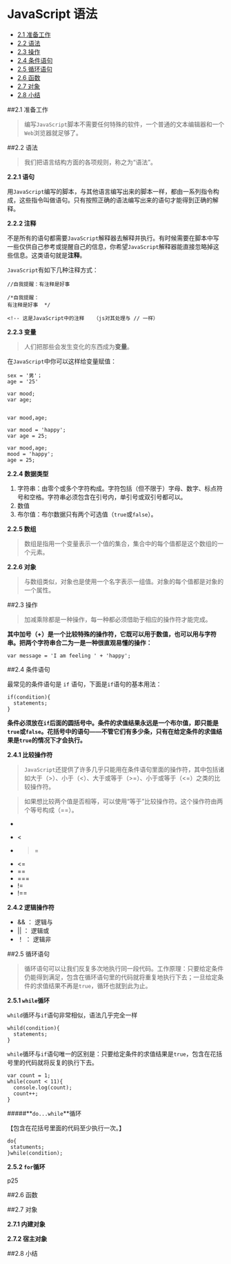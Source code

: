 # JavaScript 语法

- <a href="#no1">2.1 准备工作</a>
- <a href="#no2">2.2 语法</a>
- <a href="#no3">2.3 操作</a>
- <a href="#no4">2.4 条件语句</a>
- <a href="#no5">2.5 循环语句</a>
- <a href="#no6">2.6 函数</a>
- <a href="#no7">2.7 对象</a>
- <a href="#no8">2.8 小结</a>

##<a name="no1">2.1 准备工作</a>

> 编写`JavaScript`脚本不需要任何特殊的软件，一个普通的文本编辑器和一个`Web`浏览器就足够了。

##<a name="no2">2.2 语法</a>

> 我们把语言结构方面的各项规则，称之为“语法”。

**2.2.1 语句**

用`JavaScript`编写的脚本，与其他语言编写出来的脚本一样，都由一系列指令构成，这些指令叫做语句。只有按照正确的语法编写出来的语句才能得到正确的解释。

**2.2.2 注释**

不是所有的语句都需要`JavaScript`解释器去解释并执行。有时候需要在脚本中写一些仅供自己参考或提醒自己的信息，你希望`JavaScript`解释器能直接忽略掉这些信息。这类语句就是**注释**。

`JavaScript`有如下几种注释方式：

	//自我提醒：有注释是好事

	/*自我提醒：
	有注释是好事	*/

	<!-- 这是JavaScript中的注释   （js对其处理与 // 一样）

**2.2.3 变量**

> 人们把那些会发生变化的东西成为**变量**。

在`JavaScript`中你可以这样给变量赋值：
	
	sex = '男'；
	age = '25'

	var mood;
	var age;
	
	
	var mood,age;
	
	var mood = 'happy';
	var age = 25;
	
	var mood,age;
	mood = 'happy';
	age = 25;

**2.2.4 数据类型**

1. 字符串：由零个或多个字符构成。字符包括（但不限于）字母、数字、标点符号和空格。字符串必须包含在引号内，单引号或双引号都可以。
2. 数值
3. 布尔值：布尔数据只有两个可选值（`true`或`false`）。

**2.2.5 数组**

> 数组是指用一个变量表示一个值的集合，集合中的每个值都是这个数组的一个元素。

**2.2.6 对象**

> 与数组类似，对象也是使用一个名字表示一组值。对象的每个值都是对象的一个属性。

##<a name="no3">2.3 操作</a>

> 加减乘除都是一种操作，每一种都必须借助于相应的操作符才能完成。

**其中加号（+）是一个比较特殊的操作符，它既可以用于数值，也可以用与字符串。把两个字符串合二为一是一种很直观易懂的操作：**

	var message = 'I am feeling ' + 'happy';

##<a name="no4">2.4 条件语句</a>

最常见的条件语句是 `if` 语句，下面是`if`语句的基本用法：

	if(condition){
	  statements;
	}

**条件必须放在`if`后面的圆括号中。条件的求值结果永远是一个布尔值，即只能是`true`或`false`。花括号中的语句——不管它们有多少条，只有在给定条件的求值结果是`true`的情况下才会执行。**

**2.4.1 比较操作符**

> `JavaScript`还提供了许多几乎只能用在条件语句里面的操作符，其中包括诸如大于（>）、小于（<）、大于或等于（>=）、小于或等于（<=）之类的比较操作符。

>如果想比较两个值是否相等，可以使用“等于”比较操作符。这个操作符由两个等号构成（==）。
 
- >
- <
- >=
- <=
- ==
- ===
- !=
- !==

**2.4.2 逻辑操作符**

- && ： 逻辑与
- || ： 逻辑或
- ！ ： 逻辑非

##<a name="no5">2.5 循环语句</a>

> 循环语句可以让我们反复多次地执行同一段代码。工作原理：只要给定条件仍能得到满足，包含在循环语句里的代码就将重复地执行下去；一旦给定条件的求值结果不再是`true`，循环也就到此为止。

**2.5.1 `while`循环**

`whild`循环与`if`语句非常相似，语法几乎完全一样

	whild(condition){
	  statements;
	}
`while`循环与`if`语句唯一的区别是：只要给定条件的求值结果是`true`，包含在花括号里的代码就将反复的执行下去。

	var count = 1;
	while(count < 11){
	  console.log(count);
	  count++;
	}

#####**`do...while`**循环

【包含在花括号里面的代码至少执行一次。】

	do{
	 statuments;
	}while(condition);


**2.5.2 `for`循环**



p25










##<a name="no6">2.6 函数</a>


##<a name="no7">2.7 对象</a>

**2.7.1 内建对象**

**2.7.2 宿主对象**

##<a name="no8">2.8 小结</a>
